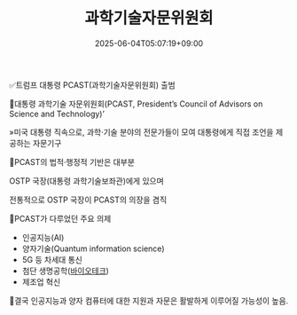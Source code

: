 ﻿---
title: "과학기술자문위원회"
date: 2025-06-04T05:07:19+09:00
lastmod: 2025-06-04T05:07:19+09:00
type: docs
sidebar:
  open: true
weight: 3
---
<div style="display:none">
  <meta property="article:published_time" content="2025-06-03T20:07:19Z" />
  <meta property="article:modified_time" content="2025-06-03T20:07:19Z" />
</div>
✅트럼프 대통령 PCAST(과학기술자문위원회) 출범

📌대통령 과학기술 자문위원회(PCAST, President’s Council of Advisors on Science and Technology)’

»미국 대통령 직속으로, 과학·기술 분야의 전문가들이 모여 대통령에게 직접 조언을 제공하는 자문기구

📌PCAST의 법적·행정적 기반은 대부분 

OSTP 국장(대통령 과학기술보좌관)에게 있으며

전통적으로 OSTP 국장이 PCAST의 의장을 겸직

📌PCAST가 다루었던 주요 의제
- 인공지능(AI)
- 양자기술(Quantum information science)
- 5G 등 차세대 통신
- 첨단 생명공학([바이오테크](/industry-study/바이오테크/))
- 제조업 혁신

📌결국 인공지능과 양자 컴퓨터에 대한 지원과 자문은 활발하게 이루어질 가능성이 높음.
